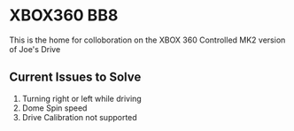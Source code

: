 # XBOX360 BB8

This is the home for colloboration on the XBOX 360 Controlled MK2 version of Joe's Drive

## Current Issues to Solve
1. Turning right or left while driving 
2. Dome Spin speed
3. Drive Calibration not supported
